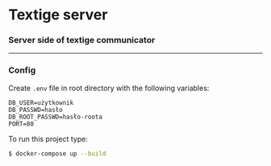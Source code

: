 # Textige server

### Server side of textige communicator

---

### Config

Create `.env` file in root directory with the following variables:


```
DB_USER=użytkownik
DB_PASSWD=hasło
DB_ROOT_PASSWD=hasło-roota
PORT=80
```

To run this project type:

```bash
$ docker-compose up --build
```
